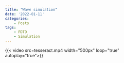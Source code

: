 ```yaml
---
title: "Wave simulation"
date: '2022-01-11'
categories: 
    - Posts
tags:
    - FDTD
    - Simulation
---
```


{{< video src=tesseract.mp4 width="500px" loop="true" autoplay="true">}}

